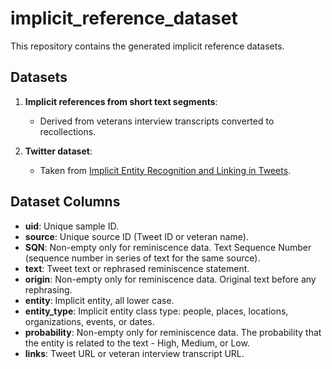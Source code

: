 # implicit_reference_dataset

This repository contains the generated implicit reference datasets.

## Datasets

1. **Implicit references from short text segments**:
   - Derived from veterans interview transcripts converted to recollections.

2. **Twitter dataset**:
   - Taken from [Implicit Entity Recognition and Linking in Tweets](https://github.com/HawreH/Implicit-Entity-Recognition-and-Linking-in-Tweets-Resources-and-Dataset).

## Dataset Columns

- **uid**: Unique sample ID.
- **source**: Unique source ID (Tweet ID or veteran name).
- **SQN**: Non-empty only for reminiscence data. Text Sequence Number (sequence number in series of text for the same source).
- **text**: Tweet text or rephrased reminiscence statement.
- **origin**: Non-empty only for reminiscence data. Original text before any rephrasing.
- **entity**: Implicit entity, all lower case.
- **entity_type**: Implicit entity class type: people, places, locations, organizations, events, or dates.
- **probability**: Non-empty only for reminiscence data. The probability that the entity is related to the text - High, Medium, or Low.
- **links**: Tweet URL or veteran interview transcript URL.
